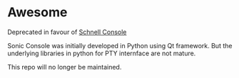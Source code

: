 # Awesome

Deprecated in favour of [Schnell Console](https://github.com/UmangRajpara13/Sonic)

Sonic Console was initially developed in Python using Qt framework. But the underlying libraries in python for PTY internface are not mature. 

This repo will no longer be maintained.

